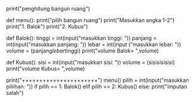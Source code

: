 print("penghitung bangun ruang")


def menu():
    print("pilih bangun ruang")
    print("Masukkan angka 1-2")
    print("1. Balok")
    print("2. Kubus")

def Balok():
    tinggi = int(input("masukkan tinggi: "))
    panjang = int(input("masukkan panjang: "))
    lebar = int(input ("masukkan lebar: "))
    volume = (panjang*lebar*tinggi)
    print("volume Balok= ",volume)
    
def Kubus():
    sisi = int(input("masukkan sisi: "))
    volume = (sisi*sisi*sisi)
    print("volume Kubus= ",volume)


print("++++++++++++++++++++++")
menu()
pilih = int(input("masukkan piliihan: "))
if pilih == 1:
    Balok()
elif pilih == 2:
    Kubus()
else:
    print("imputan salah")
